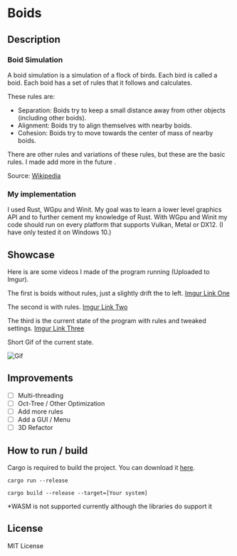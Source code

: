 # Boids

## Description
### Boid Simulation
A boid simulation is a simulation of a flock of birds. Each bird is called a boid. Each boid has a set of rules that it follows and calculates. 

These rules are:
- Separation: Boids try to keep a small distance away from other objects (including other boids).
- Alignment: Boids try to align themselves with nearby boids.
- Cohesion: Boids try to move towards the center of mass of nearby boids.

There are other rules and variations of these rules, but these are the basic rules. I made add more in the future .

Source: [Wikipedia](https://en.wikipedia.org/wiki/Boids)

### My implementation
I used Rust, WGpu and Winit. My goal was to learn a lower level graphics API and to further cement my knowledge of Rust. With WGpu and Winit my code should run on every platform that supports Vulkan, Metal or DX12. (I have only tested it on Windows 10.) 

## Showcase
Here is are some videos I made of the program running (Uploaded to Imgur). 

The first is boids without rules, just a slightly drift the to left. [Imgur Link One](https://i.imgur.com/cFLFrEi.mp4)

The second is with rules. [Imgur Link Two](https://i.imgur.com/GmyLm3g.mp4)

The third is the current state of the program with rules and tweaked settings. [Imgur Link Three](https://i.imgur.com/sBDxgYi.mp4)

Short Gif of the current state.

![Gif](https://github.com/Andrew-McCall/Boids/blob/main/assets/ShortGif.gif?raw=true)

## Improvements
- [ ] Multi-threading
- [ ] Oct-Tree / Other Optimization
- [ ] Add more rules
- [ ] Add a GUI / Menu
- [ ] 3D Refactor

## How to run / build
Cargo is required to build the project. You can download it [here](https://www.rust-lang.org/tools/install).

`cargo run --release`

`cargo build --release --target=[Your system]`

*WASM is not supported currently although the libraries do support it

## License
MIT License

